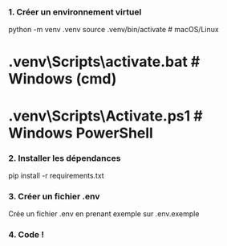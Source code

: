 ### 1. Créer un environnement virtuel

python -m venv .venv
source .venv/bin/activate         # macOS/Linux
# .venv\Scripts\activate.bat      # Windows (cmd)
# .venv\Scripts\Activate.ps1      # Windows PowerShell

### 2. Installer les dépendances

pip install -r requirements.txt

### 3. Créer un fichier .env

Crée un fichier .env en prenant exemple sur .env.exemple

### 4. Code !
